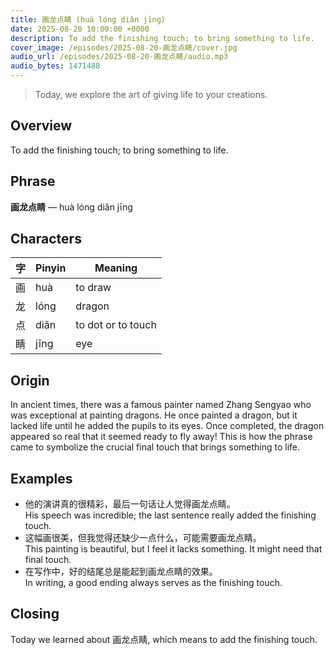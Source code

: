 ```yaml
---
title: 画龙点睛 (huà lóng diǎn jīng)
date: 2025-08-20 10:00:00 +0000
description: To add the finishing touch; to bring something to life.
cover_image: /episodes/2025-08-20-画龙点睛/cover.jpg
audio_url: /episodes/2025-08-20-画龙点睛/audio.mp3
audio_bytes: 1471488
---
```




> Today, we explore the art of giving life to your creations.

## Overview
To add the finishing touch; to bring something to life.

## Phrase
**画龙点睛** — huà lóng diǎn jīng

## Characters

| 字   | Pinyin         | Meaning               |
|------|----------------|-----------------------|
| 画   | huà            | to draw               |
| 龙   | lóng           | dragon                |
| 点   | diǎn           | to dot or to touch    |
| 睛   | jīng           | eye                   |
## Origin
In ancient times, there was a famous painter named Zhang Sengyao who was exceptional at painting dragons. He once painted a dragon, but it lacked life until he added the pupils to its eyes. Once completed, the dragon appeared so real that it seemed ready to fly away! This is how the phrase came to symbolize the crucial final touch that brings something to life.

## Examples
- 他的演讲真的很精彩，最后一句话让人觉得画龙点睛。<br>His speech was incredible; the last sentence really added the finishing touch.
- 这幅画很美，但我觉得还缺少一点什么，可能需要画龙点睛。<br>This painting is beautiful, but I feel it lacks something. It might need that final touch.
- 在写作中，好的结尾总是能起到画龙点睛的效果。<br>In writing, a good ending always serves as the finishing touch.

## Closing
Today we learned about 画龙点睛, which means to add the finishing touch.
